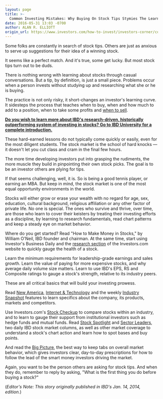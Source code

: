 ```yaml
---
layout: page
title: >-
  Common Investing Mistakes: Why Buying On Stock Tips Stymies The Learning Curve
date: 2016-05-31 13:03 -0700
author: ALAN R. ELLIOTT
origin_url: https://www.investors.com/how-to-invest/investors-corner/common-investing-mistakes-why-buying-on-stock-tips-stymies-the-learning-curve
---
```





Some folks are constantly in search of stock tips. Others are just as anxious to serve up suggestions for their idea of a winning stock.


It seems like a perfect match. And it's true, some get lucky. But most stock tips turn out to be duds.


There is nothing wrong with learning about stocks through casual conversations. But a tip, by definition, is just a small piece. Problems occur when a person invests without studying up and researching what she or he is buying.


The practice is not only risky, it short-changes an investor's learning curve. It sidesteps the process that teaches when to buy, when and how much to add to a position, when to take some profits and [when to sell](http://education.investors.com/courselandingpage.aspx?id=735788).


**[Do you wish to learn more about IBD's research-driven, historically outperforming system of investing in stocks? Go to IBD University for a complete introduction.](http://education.investors.com/default.aspx)**


These hard-earned lessons do not typically come quickly or easily, even for the most diligent students. The stock market is the school of hard knocks — it doesn't let you cut class and cram in the final few hours.


The more time developing investors put into grasping the rudiments, the more muscle they build in pinpointing their own stock picks. The goal is to be an investor others are plying for tips.


If that seems challenging, well, it is. So is being a good tennis player, or earning an MBA. But keep in mind, the stock market is one of the most equal opportunity environments in the world.


Stocks will either grow or erase your wealth with no regard for age, sex, education, cultural background, religious affiliation or any other factor of private life. No one is special. The ones who survive and thrive, over time, are those who learn to cover their keisters by treating their investing efforts as a discipline, by learning to research fundamentals, read chart patterns and keep a steady eye on market behavior.


Where do you get started? Read "How to Make Money in Stocks," by William O'Neil, IBD founder and chairman. At the same time, start using Investor's Business Daily and the [research section](http://research.investors.com/) of the Investors.com website to quickly gauge the health of a stock.


Learn the minimum requirements for leadership-grade earnings and sales growth. Learn the value of paying for more expensive stocks, and why average daily volume size matters. Learn to use IBD's EPS, RS and Composite ratings to gauge a stock's strength, relative to its industry peers.


These are all critical basics that will build your investing prowess.


Read [New America](https://www.investors.com/category/research/the-new-america/), [Internet & Technology](https://www.investors.com/technology/) and the weekly [Industry Snapshot](https://www.investors.com/category/research/industry-snapshot/) features to learn specifics about the company, its products, markets and competitors.


Use Investors.com's [Stock Checkup](http://research.investors.com/stock-checkup/?nav=ResearchCheckup) to compare stocks within an industry, and to learn to gauge their support from institutional investors such as hedge funds and mutual funds. Read [Stock Spotlight](http://research.investors.com/stock-lists/stock-spotlight/) and [Sector Leaders](http://research.investors.com/stock-lists/sector-leaders), two daily IBD stock market columns, as well as other market coverage to understand a stock's chart action and learn how to spot bases and buy points.


And read the [Big Picture](https://www.investors.com/category/market-trend/the-big-picture/), the best way to keep tabs on overall market behavior, which gives investors clear, day-to-day prescriptions for how to follow the lead of the smart money investors driving the market.


Again, you want to be the person others are asking for stock tips. And when they do, remember to reply by asking, "What is the first thing you do before buying a stock?"


(*Editor's Note: This story originally published in IBD's Jan. 14, 2014, edition.*)




